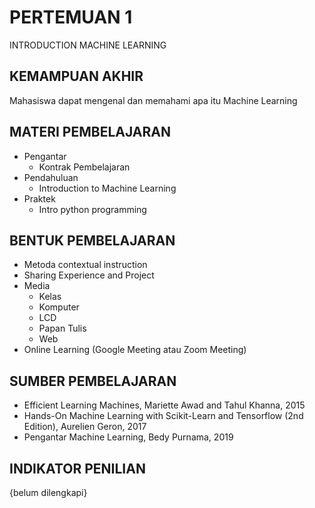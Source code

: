 # **PERTEMUAN 1**
INTRODUCTION MACHINE LEARNING

## **KEMAMPUAN AKHIR**
Mahasiswa dapat mengenal dan memahami apa itu Machine Learning

## **MATERI PEMBELAJARAN**
- Pengantar
    - Kontrak Pembelajaran
- Pendahuluan 
    - Introduction to Machine Learning
- Praktek
    - Intro python programming

## **BENTUK PEMBELAJARAN**
- Metoda contextual instruction
- Sharing Experience and Project
- Media 
    - Kelas
    - Komputer
    - LCD
    - Papan Tulis
    - Web
- Online Learning (Google Meeting atau Zoom Meeting)

## **SUMBER PEMBELAJARAN**
- Efficient Learning Machines, Mariette Awad and Tahul Khanna, 2015
- Hands-On Machine Learning with Scikit-Learn and Tensorflow (2nd Edition), Aurelien Geron, 2017
- Pengantar Machine Learning, Bedy Purnama, 2019

## **INDIKATOR PENILIAN**
{belum dilengkapi}